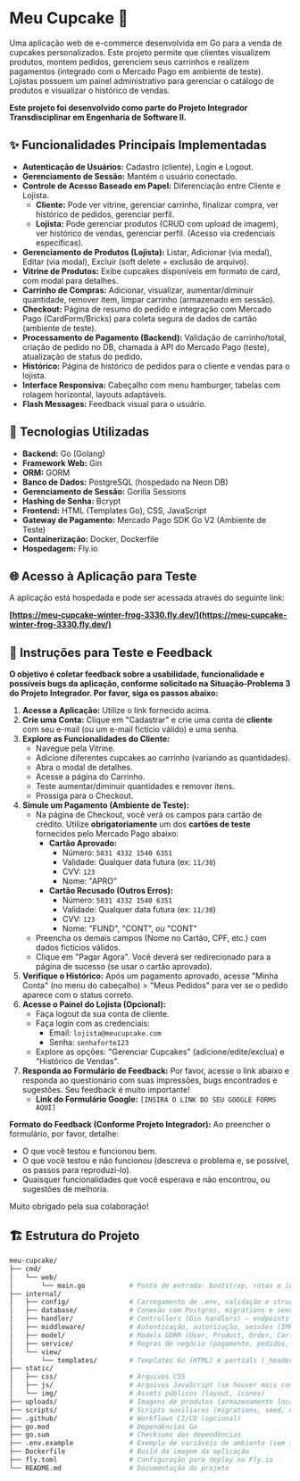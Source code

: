 # Meu Cupcake 🧁

Uma aplicação web de e-commerce desenvolvida em Go para a venda de cupcakes personalizados. Este projeto permite que clientes visualizem produtos, montem pedidos, gerenciem seus carrinhos e realizem pagamentos (integrado com o Mercado Pago em ambiente de teste). Lojistas possuem um painel administrativo para gerenciar o catálogo de produtos e visualizar o histórico de vendas.

**Este projeto foi desenvolvido como parte do Projeto Integrador Transdisciplinar em Engenharia de Software II.**

## ✨ Funcionalidades Principais Implementadas

- **Autenticação de Usuários:** Cadastro (cliente), Login e Logout.
- **Gerenciamento de Sessão:** Mantém o usuário conectado.
- **Controle de Acesso Baseado em Papel:** Diferenciação entre Cliente e Lojista.
  - **Cliente:** Pode ver vitrine, gerenciar carrinho, finalizar compra, ver histórico de pedidos, gerenciar perfil.
  - **Lojista:** Pode gerenciar produtos (CRUD com upload de imagem), ver histórico de vendas, gerenciar perfil. (Acesso via credenciais específicas).
- **Gerenciamento de Produtos (Lojista):** Listar, Adicionar (via modal), Editar (via modal), Excluir (soft delete + exclusão de arquivo).
- **Vitrine de Produtos:** Exibe cupcakes disponíveis em formato de card, com modal para detalhes.
- **Carrinho de Compras:** Adicionar, visualizar, aumentar/diminuir quantidade, remover item, limpar carrinho (armazenado em sessão).
- **Checkout:** Página de resumo do pedido e integração com Mercado Pago (CardForm/Bricks) para coleta segura de dados de cartão (ambiente de teste).
- **Processamento de Pagamento (Backend):** Validação de carrinho/total, criação de pedido no DB, chamada à API do Mercado Pago (teste), atualização de status do pedido.
- **Histórico:** Página de histórico de pedidos para o cliente e vendas para o lojista.
- **Interface Responsiva:** Cabeçalho com menu hamburger, tabelas com rolagem horizontal, layouts adaptáveis.
- **Flash Messages:** Feedback visual para o usuário.

## 🚀 Tecnologias Utilizadas

- **Backend:** Go (Golang)
- **Framework Web:** Gin
- **ORM:** GORM
- **Banco de Dados:** PostgreSQL (hospedado na Neon DB)
- **Gerenciamento de Sessão:** Gorilla Sessions
- **Hashing de Senha:** Bcrypt
- **Frontend:** HTML (Templates Go), CSS, JavaScript
- **Gateway de Pagamento:** Mercado Pago SDK Go V2 (Ambiente de Teste)
- **Containerização:** Docker, Dockerfile
- **Hospedagem:** Fly.io

## 🌐 Acesso à Aplicação para Teste

A aplicação está hospedada e pode ser acessada através do seguinte link:

**[https://meu-cupcake-winter-frog-3330.fly.dev/](https://meu-cupcake-winter-frog-3330.fly.dev/)**

## 🧪 Instruções para Teste e Feedback

**O objetivo é coletar feedback sobre a usabilidade, funcionalidade e possíveis bugs da aplicação, conforme solicitado na Situação-Problema 3 do Projeto Integrador. Por favor, siga os passos abaixo:**

1.  **Acesse a Aplicação:** Utilize o link fornecido acima.
2.  **Crie uma Conta:** Clique em "Cadastrar" e crie uma conta de **cliente** com seu e-mail (ou um e-mail fictício válido) e uma senha.
3.  **Explore as Funcionalidades do Cliente:**
    - Navegue pela Vitrine.
    - Adicione diferentes cupcakes ao carrinho (variando as quantidades).
    - Abra o modal de detalhes.
    - Acesse a página do Carrinho.
    - Teste aumentar/diminuir quantidades e remover itens.
    - Prossiga para o Checkout.
4.  **Simule um Pagamento (Ambiente de Teste):**
    - Na página de Checkout, você verá os campos para cartão de crédito. Utilize **obrigatoriamente** um dos **cartões de teste** fornecidos pelo Mercado Pago abaixo:
      - **Cartão Aprovado:**
        - Número: `5031 4332 1540 6351`
        - Validade: Qualquer data futura (ex: `11/30`)
        - CVV: `123`
        - Nome: "APRO"
      - **Cartão Recusado (Outros Erros):**
        - Número: `5031 4332 1540 6351`
        - Validade: Qualquer data futura (ex: `11/30`)
        - CVV: `123`
        - Nome: "FUND", "CONT", ou "CONT"
    - Preencha os demais campos (Nome no Cartão, CPF, etc.) com dados fictícios válidos.
    - Clique em "Pagar Agora". Você deverá ser redirecionado para a página de sucesso (se usar o cartão aprovado).
5.  **Verifique o Histórico:** Após um pagamento aprovado, acesse "Minha Conta" (no menu do cabeçalho) > "Meus Pedidos" para ver se o pedido aparece com o status correto.
6.  **Acesse o Painel do Lojista (Opcional):**
    - Faça logout da sua conta de cliente.
    - Faça login com as credenciais:
      - Email: `lojista@meucupcake.com`
      - Senha: `senhaforte123`
    - Explore as opções: "Gerenciar Cupcakes" (adicione/edite/exclua) e "Histórico de Vendas".
7.  **Responda ao Formulário de Feedback:** Por favor, acesse o link abaixo e responda ao questionário com suas impressões, bugs encontrados e sugestões. Seu feedback é muito importante!
    - **Link do Formulário Google:** `[INSIRA O LINK DO SEU GOOGLE FORMS AQUI]`

**Formato do Feedback (Conforme Projeto Integrador):**
Ao preencher o formulário, por favor, detalhe:

- O que você testou e funcionou bem.
- O que você testou e não funcionou (descreva o problema e, se possível, os passos para reproduzi-lo).
- Quaisquer funcionalidades que você esperava e não encontrou, ou sugestões de melhoria.

Muito obrigado pela sua colaboração!

## 🏗️ Estrutura do Projeto

```bash
meu-cupcake/
├── cmd/
│   └── web/
│       └── main.go           # Ponto de entrada: bootstrap, rotas e inicialização do servidor
├── internal/
│   ├── config/               # Carregamento de .env, validação e structs de config (IMPLEMENTAÇÃO FUTURA SUGERIDA)
│   ├── database/             # Conexão com Postgres, migrations e seeders
│   ├── handler/              # Controllers (Gin handlers) — endpoints HTTP
│   ├── middleware/           # Autenticação, autorização, sessões (IMPLEMENTAÇÃO FUTURA SUGERIDA)
│   ├── model/                # Models GORM (User, Product, Order, Cart, etc.)
│   ├── service/              # Regras de negócio (pagamento, pedidos, catálogo) (IMPLEMENTAÇÃO FUTURA SUGERIDA)
│   └── view/
│       └── templates/        # Templates Go (HTML) e partials (_header.html)
├── static/
│   ├── css/                  # Arquivos CSS
│   ├── js/                   # Arquivos JavaScript (se houver mais complexidade)
│   └── img/                  # Assets públicos (layout, ícones)
├── uploads/                  # Imagens de produtos (armazenamento local/depósito)
├── scripts/                  # Scripts auxiliares (migrations, seed, deploy helpers) (IMPLEMENTAÇÃO FUTURA SUGERIDA)
├── .github/                  # Workflows CI/CD (opcional)
├── go.mod                    # Dependências Go
├── go.sum                    # Checksums das dependências
├── .env.example              # Exemplo de variáveis de ambiente (sem segredos)
├── Dockerfile                # Build da imagem da aplicação
├── fly.toml                  # Configuração para deploy no Fly.io
└── README.md                 # Documentação do projeto
```
